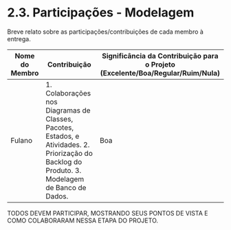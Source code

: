 # 2.3. Participações - Modelagem

Breve relato sobre as participações/contribuições de cada membro à entrega. 

|Nome do Membro | Contribuição | Significância da Contribuição para o Projeto (Excelente/Boa/Regular/Ruim/Nula) |
| -- | -- | -- |
| Fulano  |  1. Colaborações nos Diagramas de Classes, Pacotes, Estados, e Atividades. 2. Priorização do Backlog do Produto. 3. Modelagem de Banco de Dados. | Boa |

TODOS DEVEM PARTICIPAR, MOSTRANDO SEUS PONTOS DE VISTA E COMO COLABORARAM NESSA ETAPA DO PROJETO.